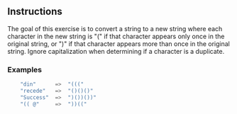## Instructions


The goal of this exercise is to convert a string to a new string where each character in the new string is "(" if that character appears only once in the original string, or ")" if that character appears more than once in the original string. Ignore capitalization when determining if a character is a duplicate.

### Examples

```rust
    "din"      =>  "((("
    "recede"   =>  "()()()"
    "Success"  =>  ")())())"
    "(( @"     =>  "))(("
```
